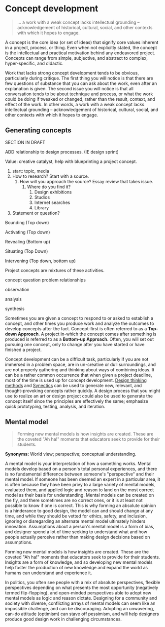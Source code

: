 # Concept development

> ... a work with a weak concept lacks intellectual grounding – acknowledgement of historical, cultural, social, and other contexts with which it hopes to engage.

A concept is the core idea \(or set of ideas\) that signify core values inherent in a project, process, or thing. Even when not explicitly stated, the concept is the intellectual and practical motivation behind any endeavored project. Concepts can range from simple, subjective, and abstract to complex, hyper-specific, and didactic.

Work that lacks strong concept development tends to be obvious, particularly during critique. The first thing you will notice is that there are few questions of substance that you can ask about the work, even after an explanation is given. The second issue you will notice is that all conversation tends to be about technique and process, or what the work could be doing if tweaked or changed, rather than the result, context, and effect of the work. In other words, a work with a weak concept lacks intellectual grounding – acknowledgement of historical, cultural, social, and other contexts with which it hopes to engage.

## Generating concepts

SECTION IN DRAFT



ADD relationship to design processes. \(IE design sprint\)

Value: creative catalyst, help with blueprinting a project concept.

1. start: topic, media
2. How to research? Start with a source.
   1. How will you approach the source? Essay review that takes issue.
      1. Where do you find it?
         1. Design exhibitions
         2. Studios
         3. Internet searches
         4. Library
3. Statement or question?

Bounding \(Top down\)

Activating \(Top down\)

Revealing \(Bottom up\)

Situating \(Top Down\)

Intervening \(Top down, bottom up\)

Project concepts are mixtures of these activities.

concept question problem relationships

observation

analysis

synthesis

Sometimes you are given a concept to respond to or asked to establish a concept, and other times you produce work and analyze the outcomes to develop concepts after the fact. Concept-first is often referred to as a **Top-down Approach**. A project in-which the concept comes after something is produced is referred to as a **Bottom-up Approach**. Often, you will set out pursuing one concept, only to change after you have started or have finished a project.

Concept development can be a difficult task, particularly if you are not immersed in a problem space, are in un-creative or dull surroundings, and are not properly gathering and thinking about ways of combining ideas. It can be a rather common occurrence that when given a project deadline, most of the time is used up for concept development. [Design thinking methods](/design-process-and-methods.md) and [Synectics](https://en.wikipedia.org/wiki/Synectics) can be used to generate new, relevant, and thought-provoking concepts rather quickly. A design process that you might use to realize an art or design project could also be used to generate the concept itself since the principles are effectively the same; emphasize quick prototyping, testing, analysis, and iteration.

## Mental model

> Forming new mental models is how insights are created. These are the coveted "Ah ha!" moments that educators seek to provide for their students.

**Synonyms:** World view; perspective; conceptual understanding.

A mental model is your interpretation of how a something works. Mental models develop based on a person's total personal experiences, and there is no fundamental difference between someone's "perspective" and their mental model. If someone has been deemed an expert in a particular area, it is often because they have been privy to a large variety of mental models, evaluated them, and applied logic and reason to land on the most correct model as their basis for understanding. Mental models can be created on the fly, and there sometimes are no correct ones, or it is at least not possible to know if one is correct. This is why forming an absolute opinion is a hinderance to good design, the model can and should change at any time, and while they should be vetted for ethics, safety, and inclusion, ignoring or disregarding an alternate mental model ultimately hinders innovation. Assumptions about a person's mental model is a form of bias, and designer spend a lot of time seeking to understand what and how people actually perceive rather than making design decisions based on assumptions.

Forming new mental models is how insights are created. These are the coveted "Ah ha!" moments that educators seek to provide for their students. Insights are a form of knowledge, and so developing new mental models help foster the production of new knowledge and expand the world as humans can understand and experience it.

In politics, you often see people with a mix of absolute perspectives, flexible perspectives depending on what presents the most opportunity \(negatively termed flip-flopping\), and open-minded perspectives able to adopt new mental models as logic and reason dictate. Designing for a community and society with diverse, conflicting arrays of mental models can seem like an impossible challenge, and can be discouraging. Adopting an unwavering, can-do attitude \(optimism\) can stave off pessimism, and will help designers produce good design work in challenging circumstances.